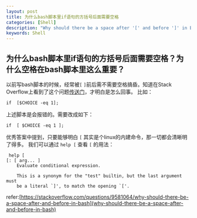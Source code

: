 ```yaml
---
layout: post
title: 为什么bash脚本里if语句的方括号后面需要空格
categories: [Shell]
description: "Why should there be a space after '[' and before ']' in Bash?"
keywords: Shell
---
```




## 为什么bash脚本里if语句的方括号后面需要空格？为什么空格在bash脚本里这么重要？

以前写bash脚本的时候，经常被`[` `]`前后需不需要空格搞昏。知道在Stack Overflow上看到了这个问题[传送门](https://stackoverflow.com/questions/9581064/why-should-there-be-a-space-after-and-before-in-bash)，才明白是怎么回事。
比如：

```
if  [$CHOICE -eq 1];
```
上述脚本是会报错的。需要改成如下：
```
if  [ $CHOICE -eq 1 ];
```
优秀答案中提到，只要能够明白 `[` 其实是个linux的内建命令，那一切都会清晰明了得多。
我们可以通过 `help [` 查看 `[` 的用法：

```
 help [
[: [ arg... ]
    Evaluate conditional expression.
    
    This is a synonym for the "test" builtin, but the last argument must
    be a literal `]', to match the opening `['.
```

refer:[https://stackoverflow.com/questions/9581064/why-should-there-be-a-space-after-and-before-in-bash](why-should-there-be-a-space-after-and-before-in-bash)
